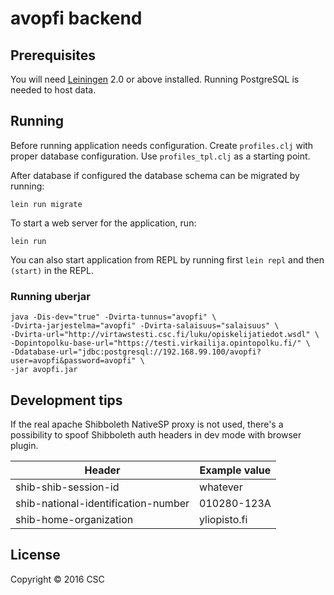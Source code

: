 # avopfi backend

## Prerequisites

You will need [Leiningen][1] 2.0 or above installed.
Running PostgreSQL is needed to host data.

[1]: https://github.com/technomancy/leiningen

## Running

Before running application needs configuration. Create `profiles.clj` with proper database configuration. 
Use `profiles_tpl.clj` as a starting point.

After database if configured the database schema can be migrated by running:

    lein run migrate
 
To start a web server for the application, run:

    lein run

You can also start application from REPL by running first `lein repl` and then `(start)` in the REPL.

### Running uberjar

    java -Dis-dev="true" -Dvirta-tunnus="avopfi" \
    -Dvirta-jarjestelma="avopfi" -Dvirta-salaisuus="salaisuus" \
    -Dvirta-url="http://virtawstesti.csc.fi/luku/opiskelijatiedot.wsdl" \
    -Dopintopolku-base-url="https://testi.virkailija.opintopolku.fi/" \
    -Ddatabase-url="jdbc:postgresql://192.168.99.100/avopfi?user=avopfi&password=avopfi" \
    -jar avopfi.jar


## Development tips

If the real apache Shibboleth NativeSP proxy is not used, there's a 
possibility to spoof Shibboleth auth headers in dev mode with browser 
plugin.

| Header | Example value |
| ---- |---- |
| shib-shib-session-id | whatever |
| shib-national-identification-number | 010280-123A |
| shib-home-organization | yliopisto.fi |    


## License

Copyright © 2016 CSC
